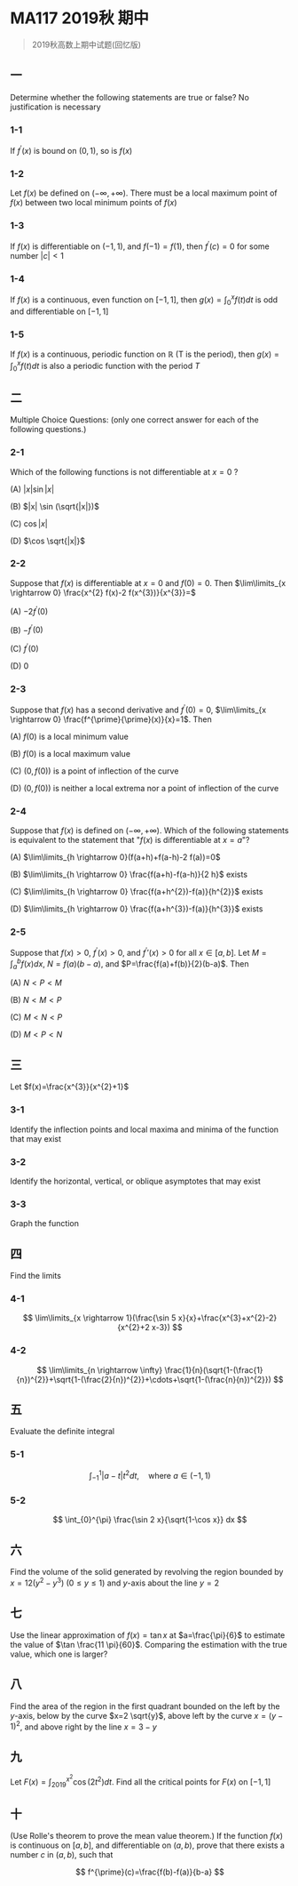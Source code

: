 # MA117 2019秋 期中

> 2019秋高数上期中试题(回忆版)

## 一

Determine whether the following statements are true or false? No justification is necessary

### 1-1

If $f^{\prime}(x)$ is bound on $(0,1)$, so is $f(x)$

### 1-2

Let $f(x)$ be defined on $(-\infty,+\infty)$. There must be a local maximum point of $f(x)$ between two local minimum points of $f(x)$

### 1-3

If $f(x)$ is differentiable on $(-1,1)$, and $f(-1)=f(1)$, then $f^{\prime}(c)=0$ for some number $|c|<1$

### 1-4

If $f(x)$ is a continuous, even function on $[-1,1]$, then $g(x)=\int_{0}^{x} f(t) dt$ is odd and differentiable on $[-1,1]$

### 1-5

If $f(x)$ is a continuous, periodic function on $\mathbb{R}$ (T is the period), then $g(x)=\int_{0}^{x} f(t) dt$ is also a periodic function with the period $T$

## 二

Multiple Choice Questions: (only one correct answer for each of the following questions.)

### 2-1

Which of the following functions is not differentiable at $x=0$ ?

(A) $|x| \sin |x|$

(B) $|x| \sin (\sqrt{|x|})$

(C) $\cos |x|$

(D) $\cos \sqrt{|x|}$

### 2-2

Suppose that $f(x)$ is differentiable at $x=0$ and $f(0)=0$. Then $\lim\limits_{x \rightarrow 0} \frac{x^{2} f(x)-2 f(x^{3})}{x^{3}}=$

(A) $-2 f^{\prime}(0)$

(B) $-f^{\prime}(0)$

(C) $f^{\prime}(0)$

(D) 0

### 2-3

Suppose that $f(x)$ has a second derivative and $f^{\prime}(0)=0$, $\lim\limits_{x \rightarrow 0} \frac{f^{\prime}{\prime}(x)}{x}=1$. Then

(A) $f(0)$ is a local minimum value

(B) $f(0)$ is a local maximum value

(C) $(0, f(0))$ is a point of inflection of the curve

(D) $(0, f(0))$ is neither a local extrema nor a point of inflection of the curve

### 2-4

Suppose that $f(x)$ is defined on $(-\infty,+\infty)$. Which of the following statements is equivalent to the statement that "$f(x)$ is differentiable at $x=a$"?

(A) $\lim\limits_{h \rightarrow 0}(f(a+h)+f(a-h)-2 f(a))=0$

(B) $\lim\limits_{h \rightarrow 0} \frac{f(a+h)-f(a-h)}{2 h}$ exists

(C) $\lim\limits_{h \rightarrow 0} \frac{f(a+h^{2})-f(a)}{h^{2}}$ exists

(D) $\lim\limits_{h \rightarrow 0} \frac{f(a+h^{3})-f(a)}{h^{3}}$ exists

### 2-5

Suppose that $f(x)>0$, $f^{\prime}(x)>0$, and $f^{\prime}{\prime}(x)>0$ for all $x \in [a,b]$. Let $M=\int_{a}^{b} f(x) dx$, $N=f(a)(b-a)$, and $P=\frac{f(a)+f(b)}{2}(b-a)$. Then

(A) $N<P<M$

(B) $N<M<P$

(C) $M<N<P$

(D) $M<P<N$

## 三

Let $f(x)=\frac{x^{3}}{x^{2}+1}$

### 3-1

Identify the inflection points and local maxima and minima of the function that may exist

### 3-2

Identify the horizontal, vertical, or oblique asymptotes that may exist

### 3-3

Graph the function

## 四

Find the limits

### 4-1

$$
\lim\limits_{x \rightarrow 1}(\frac{\sin 5 x}{x}+\frac{x^{3}+x^{2}-2}{x^{2}+2 x-3})
$$

### 4-2

$$
\lim\limits_{n \rightarrow \infty} \frac{1}{n}(\sqrt{1-(\frac{1}{n})^{2}}+\sqrt{1-(\frac{2}{n})^{2}}+\cdots+\sqrt{1-(\frac{n}{n})^{2}})
$$

## 五

Evaluate the definite integral

### 5-1

$$
\int_{-1}^{1}|a-t| t^{2} d t, \quad \text{where } a \in(-1,1)
$$

### 5-2

$$
\int_{0}^{\pi} \frac{\sin 2 x}{\sqrt{1-\cos x}} dx
$$

## 六

Find the volume of the solid generated by revolving the region bounded by $x=12(y^2-y^3)$ $(0 \leq y \leq 1)$ and $y$-axis about the line $y=2$

## 七

Use the linear approximation of $f(x)=\tan x$ at $a=\frac{\pi}{6}$ to estimate the value of $\tan \frac{11 \pi}{60}$. Comparing the estimation with the true value, which one is larger?

## 八

Find the area of the region in the first quadrant bounded on the left by the $y$-axis, below by the curve $x=2 \sqrt{y}$, above left by the curve $x=(y-1)^{2}$, and above right by the line $x=3-y$

## 九

Let $F(x)=\int_{2019}^{x^{2}} \cos(2 t^{2}) dt$. Find all the critical points for $F(x)$ on $[-1,1]$

## 十

(Use Rolle's theorem to prove the mean value theorem.) If the function $f(x)$ is continuous on $[a,b]$, and differentiable on $(a,b)$, prove that there exists a number $c$ in $(a,b)$, such that

$$
f^{\prime}(c)=\frac{f(b)-f(a)}{b-a}
$$
